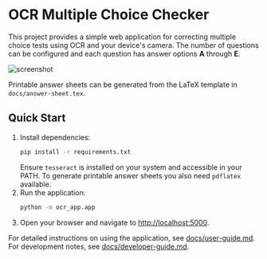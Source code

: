 # OCR Multiple Choice Checker
This project provides a simple web application for correcting multiple choice tests using OCR and your device's camera. The number of questions can be configured and each question has answer options **A** through **E**.

![screenshot](docs/screenshot.png)

Printable answer sheets can be generated from the LaTeX template in `docs/answer-sheet.tex`.

## Quick Start

1. Install dependencies:
   ```bash
   pip install -r requirements.txt
   ```
   Ensure `tesseract` is installed on your system and accessible in your PATH.
   To generate printable answer sheets you also need `pdflatex` available.
2. Run the application:
   ```bash
   python -m ocr_app.app
   ```
3. Open your browser and navigate to [http://localhost:5000](http://localhost:5000).

For detailed instructions on using the application, see [docs/user-guide.md](docs/user-guide.md).
For development notes, see [docs/developer-guide.md](docs/developer-guide.md).
